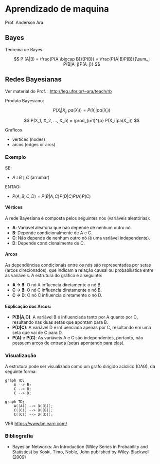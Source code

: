 # Aprendizado de maquina

Prof. Anderson Ara

## Bayes

Teorema de Bayes:

$$
P (A|B) = \frac{P(A \bigcap B)}{P(B)} = \frac{P(A|B)P(B)}{\sum_j P(B|A_j)P(A_j)}
$$

## Redes Bayesianas

Ver material do Prof. :
http://leg.ufpr.br/~ara/teach/rb


Produto Bayesiano:


$$
P(X_i|X_j,pa(X_i)) = P(X_i|pa(X_i))
$$

$$
P(X_1, X_2, ..., X_p) = \prod_{i=1}^{p} P(X_i|pa(X_j))
$$


Graficos
* vertices (nodes)
* arcos (edges or arcs)

### Exemplo

SE:

* $A \bot B \mid C$ (arrumar)

ENTAO: 

* $P(A,B,C,D) = P(B|A,C)P(D|C)P(A)P(C)$

#### Vértices
A rede Bayesiana é composta pelos seguintes nós (variáveis aleatórias):

- **A**: Variável aleatória que não depende de nenhum outro nó.
- **B**: Depende condicionalmente de A e C.
- **C**: Não depende de nenhum outro nó (é uma variável independente).
- **D**: Depende condicionalmente de C.

#### Arcos
As dependências condicionais entre os nós são representadas por setas (arcos direcionados), que indicam a relação causal ou probabilística entre as variáveis. A estrutura do gráfico é a seguinte:

- **A → B**: O nó A influencia diretamente o nó B.
- **C → B**: O nó C influencia diretamente o nó B.
- **C → D**: O nó C influencia diretamente o nó D.


#### Explicação dos Arcos:
- **P(B|A,C)**: A variável B é influenciada tanto por A quanto por C, resultando nas duas setas que apontam para B.
- **P(D|C)**: A variável D é influenciada apenas por C, resultando em uma seta que vai de C para D.
- **P(A)** e **P(C)**: As variáveis A e C são independentes, portanto, não possuem arcos de entrada (setas apontando para elas).

### Visualização

A estrutura pode ser visualizada como um grafo dirigido acíclico (DAG), da seguinte forma:

```mermaid
graph TD;
    A --> B;
    C --> B;
    C --> D;
```

```mermaid
graph TD;
    A((A)) --> B((B));
    C((C)) --> B((B));
    C((C)) --> D((D));
```


VER
https://www.bnlearn.com/



### Bibliografia

- Bayesian Networks: An Introduction (Wiley Series in Probability and Statistics) by Koski, Timo, Noble, John published by Wiley-Blackwell (2009)

